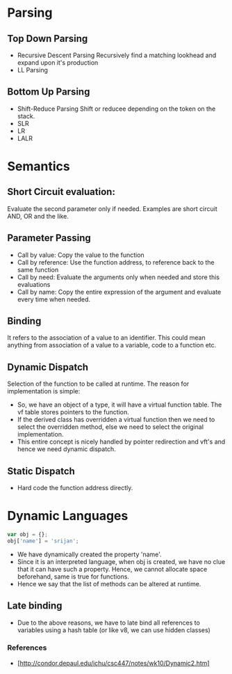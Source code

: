 # Parsing
## Top Down Parsing
- Recursive Descent Parsing
    Recursively find a matching lookhead and expand upon it's production
- LL Parsing

## Bottom Up Parsing
- Shift-Reduce Parsing
    Shift or reducee depending on the token on the stack.
- SLR
- LR
- LALR

# Semantics
## Short Circuit evaluation:
Evaluate the second parameter only if needed. Examples are short circuit
AND, OR and the like.

## Parameter Passing
- Call by value:
    Copy the value to the function
- Call by reference:
    Use the function address, to reference back to the same function
- Call by need:
    Evaluate the arguments only when needed and store this evaluations
- Call by name:
    Copy the entire expression of the argument and evaluate every time when
    needed.

## Binding
It refers to the association of a value to an identifier. This could mean anything
from association of a value to a variable, code to a function etc.

## Dynamic Dispatch
Selection of the function to be called at runtime.
The reason for implementation is simple:
- So, we have an object of a type, it will have a virtual function table. The vf table
stores pointers to the function.
- If the derived class has overridden a virtual function
then we need to select the overridden method, else we need to select the original
implementation.
- This entire concept is nicely handled by pointer redirection and vft's and hence we
need dynamic dispatch.

## Static Dispatch
- Hard code the function address directly.

# Dynamic Languages

```javascript
var obj = {};
obj['name'] = 'srijan';
```
- We have dynamically created the property 'name'.
- Since it is an interpreted language, when obj is created,
we have no clue that it can have such a property. Hence, we cannot
allocate space beforehand, same is true for functions.
- Hence we say that the list of methods can be altered at runtime.

## Late binding
- Due to the above reasons, we have to late bind all references to variables
using a hash table (or like v8, we can use hidden classes)

### References
- [http://condor.depaul.edu/ichu/csc447/notes/wk10/Dynamic2.htm]
